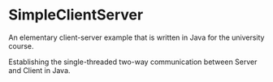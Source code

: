 # SimpleClientServer

An elementary client-server example that is written in Java for the university course.

Establishing the single-threaded two-way communication between Server and Client in Java. 
